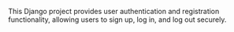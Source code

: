 This Django project provides user authentication and registration functionality, allowing users to sign up, log in, and log out securely.
